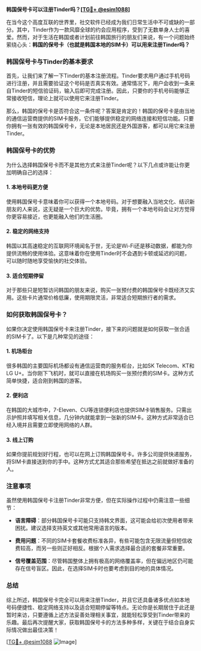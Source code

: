 **韩国保号卡可以注册Tinder吗？[[TG💪+ @esim1088](https://t.me/s/esim1088)]**

在当今这个高度互联的世界里，社交软件已经成为我们日常生活中不可或缺的一部分。其中，Tinder作为一款风靡全球的约会应用程序，受到了无数单身人士的喜爱。然而，对于生活在韩国或者计划前往韩国旅行的朋友们来说，有一个问题始终萦绕心头：**韩国的保号卡（也就是韩国本地的SIM卡）可以用来注册Tinder吗？**

### 韩国保号卡与Tinder的基本要求

首先，让我们来了解一下Tinder的基本注册流程。Tinder要求用户通过手机号码进行注册，并且需要验证这个号码是否真实有效。通常情况下，用户会收到一条来自Tinder的短信验证码，输入后即可完成注册。因此，只要你的手机号码能够正常接收短信，理论上就可以使用它来注册Tinder。

那么，韩国的保号卡是否符合这一条件呢？答案是肯定的！韩国的保号卡是由当地的通信运营商提供的SIM卡服务，它们能够提供稳定的网络连接和短信功能。只要你拥有一张有效的韩国保号卡，无论是本地居民还是外国游客，都可以用它来注册Tinder。

### 韩国保号卡的优势

为什么选择韩国保号卡而不是其他方式来注册Tinder呢？以下几点或许能让你更加明确自己的选择：

#### 1. **本地号码更方便**
   使用韩国保号卡意味着你可以获得一个本地号码。对于想要融入当地文化、结识新朋友的人来说，这无疑是一个巨大的优势。毕竟，拥有一个本地号码会让对方觉得你更容易接近，也更能融入他们的生活圈。

#### 2. **稳定的网络支持**
   韩国以其高速稳定的互联网环境闻名于世，无论是Wi-Fi还是移动数据，都能为你提供流畅的使用体验。这意味着你在使用Tinder时不会遇到卡顿或延迟的问题，可以随时随地享受愉快的社交体验。

#### 3. **适合短期停留**
   对于那些只是短暂访问韩国的朋友来说，购买一张预付费的韩国保号卡既经济又实用。这些卡片通常价格低廉，使用期限灵活，非常适合短期旅行者的需求。

### 如何获取韩国保号卡？

如果你决定使用韩国保号卡来注册Tinder，接下来的问题就是如何获取一张合适的SIM卡了。以下是几种常见的途径：

#### 1. **机场柜台**
   很多韩国的主要国际机场都设有通信运营商的服务柜台，比如SK Telecom、KT和LG U+。当你刚下飞机时，就可以直接在机场购买一张预付费的SIM卡。这种方式简单快捷，适合刚到韩国的游客。

#### 2. **便利店**
   在韩国的大城市中，7-Eleven、CU等连锁便利店也提供SIM卡销售服务。只需出示护照并填写相关信息，几分钟内就能拿到一张新的SIM卡。这种方式非常适合已经入境并且需要立即使用网络的人群。

#### 3. **线上订购**
   如果你提前规划好行程，也可以在网上订购韩国保号卡。许多公司提供快递服务，将SIM卡直接送到你的手中。这种方式尤其适合那些希望在抵达之前就做好准备的人。

### 注意事项

虽然使用韩国保号卡注册Tinder非常方便，但在实际操作过程中仍需注意一些细节：

- **语言障碍**：部分韩国保号卡可能只支持韩文界面，这可能会给初次使用者带来困扰。建议选择支持英文或其他常用语言的版本。
  
- **费用问题**：不同的SIM卡套餐收费标准各异，有些可能包含无限流量但短信收费较高，而另一些则正好相反。根据个人需求选择最合适的套餐非常重要。

- **信号覆盖范围**：尽管韩国整体上拥有极高的网络覆盖率，但在偏远地区仍可能存在信号盲区。因此，在选择SIM卡时也要考虑到目的地的具体情况。

### 总结

综上所述，韩国保号卡完全可以用来注册Tinder，并且它还具备诸多优点如本地号码便捷性、稳定网络支持以及适合短期停留等特点。无论你是长期居住于此还是暂时来访，只要遵循上述方法妥善处理相关事宜，就能轻松享受到Tinder带来的乐趣。最后再次提醒大家，获取韩国保号卡的方法多种多样，关键在于结合自身实际情况做出最佳决策！

[[TG💪+ @esim1088](https://t.me/s/esim1088) ![Image](https://i.postimg.cc/4NQfJmqS/Snipaste-2025-05-13-00-14-12.png)]